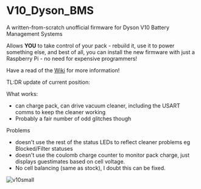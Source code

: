 # V10_Dyson_BMS

A written-from-scratch unofficial firmware for Dyson V10 Battery Management Systems

Allows __YOU__ to take control of your pack - rebuild it, use it to power something else, and best of all, you can install the new firmware with just a Raspberry Pi - no need for expensive programmers!


Have a read of the [Wiki](https://github.com/davidmpye/V10_Dyson_BMS/wiki) for more information!

TL:DR update of current position:

What works:

- can charge pack, can drive vacuum cleaner, including the USART comms to keep the cleaner working
- Probably a fair number of odd glitches though

Problems
- doesn't use the rest of the status LEDs to reflect cleaner problems eg Blocked/Filter statuses
- doesn't use the coulomb charge counter to monitor pack charge, just displays guestimates based on cell voltage.
- No cell balancing (same as stock), I doubt this can be fixed.


![v10small](https://github.com/davidmpye/V10_Dyson_BMS/assets/2261985/1e88cf50-33de-437f-a9fb-07bd52d1e4b9)


